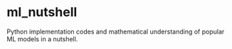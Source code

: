 # ml_nutshell
Python implementation codes and mathematical understanding of popular ML models in a nutshell.

